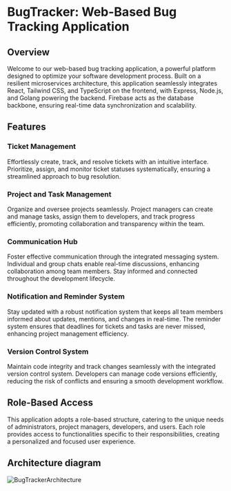 # BugTracker: Web-Based Bug Tracking Application

## Overview

Welcome to our web-based bug tracking application, a powerful platform designed to optimize your software development process. Built on a resilient microservices architecture, this application seamlessly integrates React, Tailwind CSS, and TypeScript on the frontend, with Express, Node.js, and Golang powering the backend. Firebase acts as the database backbone, ensuring real-time data synchronization and scalability.

## Features

### Ticket Management

Effortlessly create, track, and resolve tickets with an intuitive interface. Prioritize, assign, and monitor ticket statuses systematically, ensuring a streamlined approach to bug resolution.

### Project and Task Management

Organize and oversee projects seamlessly. Project managers can create and manage tasks, assign them to developers, and track progress efficiently, promoting collaboration and transparency within the team.

### Communication Hub

Foster effective communication through the integrated messaging system. Individual and group chats enable real-time discussions, enhancing collaboration among team members. Stay informed and connected throughout the development lifecycle.

### Notification and Reminder System

Stay updated with a robust notification system that keeps all team members informed about updates, mentions, and changes in real-time. The reminder system ensures that deadlines for tickets and tasks are never missed, enhancing project management efficiency.

### Version Control System

Maintain code integrity and track changes seamlessly with the integrated version control system. Developers can manage code versions efficiently, reducing the risk of conflicts and ensuring a smooth development workflow.

## Role-Based Access

This application adopts a role-based structure, catering to the unique needs of administrators, project managers, developers, and users. Each role provides access to functionalities specific to their responsibilities, creating a personalized and focused user experience.

## Architecture diagram
![BugTrackerArchitecture](https://github.com/HoratiuCrisan/NodeJS-Bug-Tracker/assets/92850549/cb21580e-9436-4b12-8187-e9006c7eb839)

